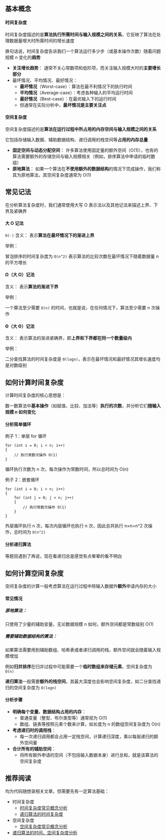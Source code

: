 ## 基本概念
#### 时间复杂度
时间复杂度描述的是**算法执行所需时间与输入规模之间的关系**，它反映了算法在处理数据量增大时所需时间的增长速度

换句话说，时间复杂度告诉我们一个算法运行多少步（或基本操作次数）随着问题规模 n 变化的**趋势**

* **关注增长趋势**： 通常不关心常数项和低阶项，而关注输入规模大时的**主要增长部分**
* 最坏情况、平均情况、最好情况：
    * **最坏情况**（Worst-case）：算法在最不利情况下的执行时间
    * **平均情况**（Average-case）：考虑各种输入的平均运行时间
    * **最好情况**（Best-case）：在最优输入下的运行时间
    * 但通常在实际分析中，**最坏情况是主要关注点**

#### 空间复杂度
空间复杂度描述的是**算法在运行过程中所占用的内存空间与输入规模之间的关系**

它包括存储输入数据、辅助数据结构、递归调用的栈空间等**占用的内存总量**

* **固定空间与动态分配空间**： 许多算法使用固定量的额外空间（O(1)），也有的算法需要额外的存储空间与输入规模相关（例如，排序算法中申请的临时数组）
* **原地算法**： 如果一个算法在**不使用额外的数据结构**的情况下完成操作，我们称其为原地算法，其空间复杂度通常为 O(1)

## 常见记法
在分析算法复杂度时，我们通常使用大写 O 表示法以及其他记法来描述上界、下界及紧确界

#### 大 O 记法 
`O(⋅)` 含义： 表示**算法在最坏情况下的渐进上界**

举例：

冒泡排序的时间复杂度为 `O(n^2)` 表示算法的比较次数在最坏情况下随着数据量 n 的平方增长

#### Ω（大 Ω）记法
含义： 表示**算法的渐进下界**

举例：

一个算法至少需要 `Ω(n)` 的时间，也就是说，在任何情况下，算法至少需要 n 次操作

#### Θ（大 Θ）记法
含义： 表示算法的渐进紧确界，即**上界和下界都在同一个数量级内**

举例：

二分查找算法的时间复杂度是 `Θ(logn)`，表示在最坏情况和最好情况其增长速度均是对数级别

## 如何计算时间复杂度
计算时间复杂度的核心思想是：

数一数算法中**基本操作**（如赋值、比较、加法等）**执行的次数**，并分析它们**随输入规模 n 如何变化**

#### 分析简单循环
例子 1：单层 for 循环

    for (int i = 0; i < n; i++)
    {
        // 执行常数次操作 O(1)
    }

循环执行次数为 n 次，每次操作为常数时间，所以总时间为 O(n)

例子 2：嵌套循环

    for (int i = 0; i < n; i++)
    {
        for (int j = 0; j < n; j++)
        {
            // 执行常数次操作 O(1)
        }
    }

外层循环执行 n 次，每次内层循环也执行 n 次，因此总共执行 n×n=n^2 次操作，总时间为 `O(n^2)`

#### 分析递归算法
等题目遇到了再说，现在看递归总是感觉有点晕晕的看不明白

## 如何计算空间复杂度
空间复杂度的计算一般考虑算法在运行过程中除输入数据外**额外**申请内存的大小

#### 常见情况
##### 原地算法：

只使用了少量的辅助变量，无论数据规模 n 如何，额外空间都是常数级别 O(1)

##### 需要辅助数据结构的算法：

如果算法需要用到辅助数组、哈希表或者递归调用的栈，额外空间就会随着输入规模增加

例如**归并排序**在归并过程中可能需要一个**临时数组来存储元素**，空间复杂度为 `O(n)`

**递归算法**一般需要**额外的栈空间**，其最大深度也会影响空间复杂度，如二分查找递归的空间复杂度为 `O(logn)`

#### 分析步骤
* **明确每个变量、数据结构占用的内存**：
    * 普通变量（整型、布尔类型等）通常视为 O(1)
    * 数组、链表等按照元素个数来计算，如长度为 n 的数组空间复杂度为 O(n)
* **考虑递归时的调用栈**：
    * 每一次递归调用都会占用一定栈空间，计算递归深度，乘以每层递归的额外空间量
* **合计所有的辅助空间**：
    * 将所有额外申请的空间（不包括输入数据本身）进行总和，就是该算法的空间复杂度

## 推荐阅读
均为代码随想录相关文章，但需要先有一定算法基础：

* 时间复杂度
    * [时间复杂度常见概念分析](https://github.com/youngyangyang04/leetcode-master/blob/master/problems/%E5%89%8D%E5%BA%8F/%E6%97%B6%E9%97%B4%E5%A4%8D%E6%9D%82%E5%BA%A6.md)
    * [递归算法的时间复杂度](https://github.com/youngyangyang04/leetcode-master/blob/master/problems/%E5%89%8D%E5%BA%8F/%E9%80%92%E5%BD%92%E7%AE%97%E6%B3%95%E7%9A%84%E6%97%B6%E9%97%B4%E5%A4%8D%E6%9D%82%E5%BA%A6.md)
* 空间复杂度
    * [空间复杂度常见概念分析](https://github.com/youngyangyang04/leetcode-master/blob/master/problems/%E5%89%8D%E5%BA%8F/%E7%A9%BA%E9%97%B4%E5%A4%8D%E6%9D%82%E5%BA%A6.md)
* [递归算法的时间、空间复杂度分析](https://github.com/youngyangyang04/leetcode-master/blob/master/problems/%E5%89%8D%E5%BA%8F/%E9%80%92%E5%BD%92%E7%AE%97%E6%B3%95%E7%9A%84%E6%97%B6%E9%97%B4%E4%B8%8E%E7%A9%BA%E9%97%B4%E5%A4%8D%E6%9D%82%E5%BA%A6%E5%88%86%E6%9E%90.md)